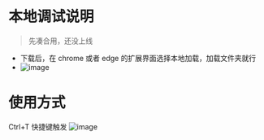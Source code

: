 # 本地调试说明
> 先凑合用，还没上线

- 下载后，在 chrome 或者 edge 的扩展界面选择本地加载，加载文件夹就行
- ![image](https://github.com/linwenbang/nice_tabs/assets/11420716/db0d8bfb-e94d-4f08-b29e-d796412d388e)


# 使用方式
Ctrl+T 快捷键触发
![image](https://github.com/linwenbang/nice_tabs/assets/11420716/39be4f30-3876-4a85-bea3-5a53e64182a2)
